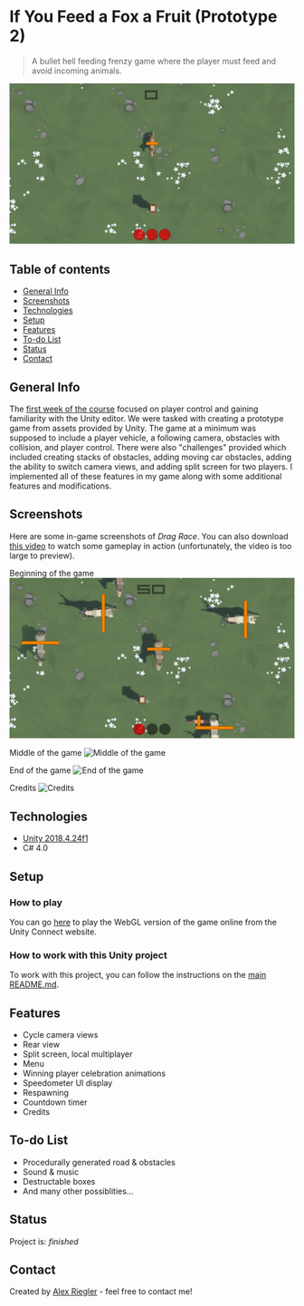 # If You Feed a Fox a Fruit (Prototype 2)
> A bullet hell feeding frenzy game where the player must feed and avoid incoming animals.

![Game Start](./Screenshots/gameStart00.PNG)

## Table of contents
* [General Info](#general-info)
* [Screenshots](#screenshots)
* [Technologies](#technologies)
* [Setup](#setup)
* [Features](#features)
* [To-do List](#to-do-list)
* [Status](#status)
* [Contact](#contact)

## General Info
The [first week of the course](https://learn.unity.com/tutorial/week-1-player-control-jul-13-jul-17?uv=2018.4&courseId=5ed163d8edbc2a0969cd1ded "Week 1 - Player Control: Jul 13 - Jul 17 | Unity Learn") focused on player control and gaining familiarity with the Unity editor. We were tasked with creating a prototype game from assets provided by Unity. The game at a minimum was supposed to include a player vehicle, a following camera, obstacles with collision, and player control. There were also "challenges" provided which included creating stacks of obstacles, adding moving car obstacles, adding the ability to switch camera views, and adding split screen for two players. I implemented all of these features in my game along with some additional features and modifications.

## Screenshots
Here are some in-game screenshots of _Drag Race_. You can also download [this video](./Videos/gameplay.mp4) to watch some gameplay in action (unfortunately, the video is too large to preview).

Beginning of the game
![Beginning of the game](./Screenshots/gameplay00.PNG)

Middle of the game
![Middle of the game](./Screenshots/gameplay01.PNG)

End of the game
![End of the game](./Screenshots/victory.PNG)

Credits
![Credits](./Screenshots/credits.PNG)

## Technologies
* [Unity 2018.4.24f1](https://unity3d.com/unity/qa/lts-releases "LTS Releases - Unity")
* C# 4.0

## Setup
### How to play
You can go [here](https://connect.unity.com/mg/other/drag-race-prototype-1 "Drag Race (Prototype 1) - Unity Connect") to play the WebGL version of the game online from the Unity Connect website.

### How to work with this Unity project
To work with this project, you can follow the instructions on the [main README.md](../README.md#how-to-work-with-the-unity-projects).

## Features
* Cycle camera views
* Rear view
* Split screen, local multiplayer
* Menu
* Winning player celebration animations
* Speedometer UI display
* Respawning
* Countdown timer
* Credits

## To-do List
* Procedurally generated road & obstacles
* Sound & music
* Destructable boxes
* And many other possiblities...

## Status
Project is: _finished_

## Contact
Created by [Alex Riegler](https://www.linkedin.com/in/alexander-riegler/ "Alexander Riegler | LinkedIn") - feel free to contact me!
